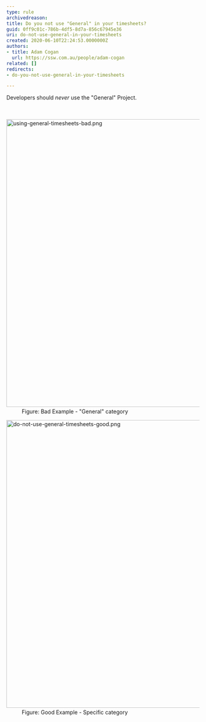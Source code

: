 ```yaml
---
type: rule
archivedreason: 
title: Do you not use "General" in your timesheets?
guid: 0ff9c01c-786b-4df5-8d7a-856c67945e36
uri: do-not-use-general-in-your-timesheets
created: 2020-06-10T22:24:53.0000000Z
authors:
- title: Adam Cogan
  url: https://ssw.com.au/people/adam-cogan
related: []
redirects:
- do-you-not-use-general-in-your-timesheets

---
```



Developers should *never* use the &quot;General&quot;&#160;Project.<br>
<br><excerpt class='endintro'></excerpt><br>
<dl class="badImage"><dt>​<img src="/PublishingImages/using-general-timesheets-bad.png" alt="using-general-timesheets-bad.png" style="width&#58;750px;" /></dt><dd>Figure&#58; Bad Example - &quot;General&quot; category</dd></dl>
<dl class="goodImage">
   <dt>​<img src="/PublishingImages/using-general-timesheets-bad.png" alt="do-not-use-general-timesheets-good.png" style="width&#58;750px;" /></dt><dd>Figure&#58; Good Example -​ Specific category </dd></dl>


